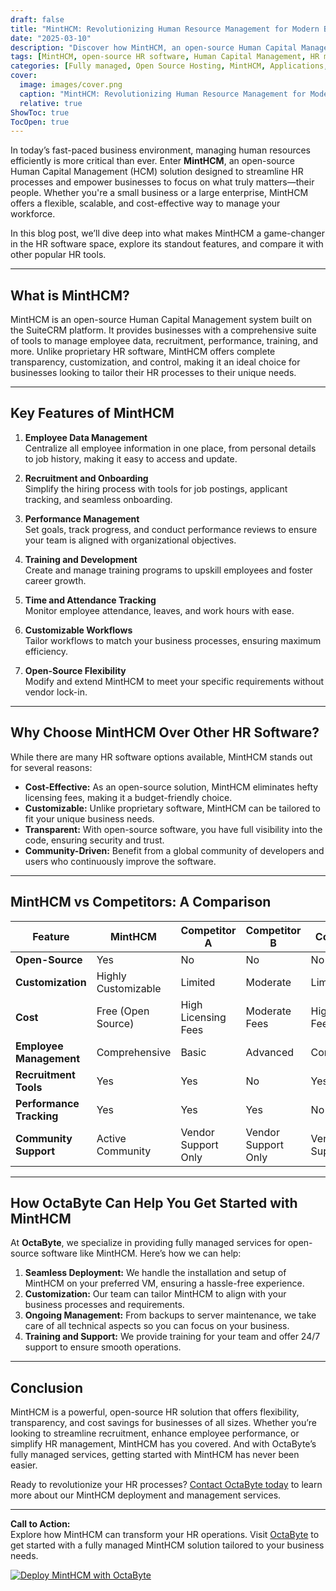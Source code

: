 ```yaml
---
draft: false
title: "MintHCM: Revolutionizing Human Resource Management for Modern Businesses"
date: "2025-03-10"
description: "Discover how MintHCM, an open-source Human Capital Management (HCM) solution, is transforming HR processes for modern businesses. Learn about its features, benefits, and how it compares to other HR software in the market."
tags: [MintHCM, open-source HR software, Human Capital Management, HR management tools, MintHCM vs competitors, HR software comparison, modern HR solutions, open-source HCM, MintHCM features, HR automation]
categories: [Fully managed, Open Source Hosting, MintHCM, Applications, Hcm]
cover:
  image: images/cover.png
  caption: "MintHCM: Revolutionizing Human Resource Management for Modern Businesses"
  relative: true
ShowToc: true
TocOpen: true
---
```



In today’s fast-paced business environment, managing human resources efficiently is more critical than ever. Enter **MintHCM**, an open-source Human Capital Management (HCM) solution designed to streamline HR processes and empower businesses to focus on what truly matters—their people. Whether you're a small business or a large enterprise, MintHCM offers a flexible, scalable, and cost-effective way to manage your workforce.

In this blog post, we’ll dive deep into what makes MintHCM a game-changer in the HR software space, explore its standout features, and compare it with other popular HR tools.

---

## What is MintHCM?

MintHCM is an open-source Human Capital Management system built on the SuiteCRM platform. It provides businesses with a comprehensive suite of tools to manage employee data, recruitment, performance, training, and more. Unlike proprietary HR software, MintHCM offers complete transparency, customization, and control, making it an ideal choice for businesses looking to tailor their HR processes to their unique needs.

---

## Key Features of MintHCM

1. **Employee Data Management**  
   Centralize all employee information in one place, from personal details to job history, making it easy to access and update.

2. **Recruitment and Onboarding**  
   Simplify the hiring process with tools for job postings, applicant tracking, and seamless onboarding.

3. **Performance Management**  
   Set goals, track progress, and conduct performance reviews to ensure your team is aligned with organizational objectives.

4. **Training and Development**  
   Create and manage training programs to upskill employees and foster career growth.

5. **Time and Attendance Tracking**  
   Monitor employee attendance, leaves, and work hours with ease.

6. **Customizable Workflows**  
   Tailor workflows to match your business processes, ensuring maximum efficiency.

7. **Open-Source Flexibility**  
   Modify and extend MintHCM to meet your specific requirements without vendor lock-in.

---

## Why Choose MintHCM Over Other HR Software?

While there are many HR software options available, MintHCM stands out for several reasons:

- **Cost-Effective:** As an open-source solution, MintHCM eliminates hefty licensing fees, making it a budget-friendly choice.
- **Customizable:** Unlike proprietary software, MintHCM can be tailored to fit your unique business needs.
- **Transparent:** With open-source software, you have full visibility into the code, ensuring security and trust.
- **Community-Driven:** Benefit from a global community of developers and users who continuously improve the software.

---

## MintHCM vs Competitors: A Comparison

| Feature                | MintHCM               | Competitor A          | Competitor B          | Competitor C          |
|------------------------|-----------------------|-----------------------|-----------------------|-----------------------|
| **Open-Source**        | Yes                   | No                    | No                    | No                    |
| **Customization**      | Highly Customizable   | Limited               | Moderate              | Limited               |
| **Cost**               | Free (Open Source)    | High Licensing Fees   | Moderate Fees         | High Licensing Fees   |
| **Employee Management**| Comprehensive        | Basic                 | Advanced              | Comprehensive         |
| **Recruitment Tools**  | Yes                   | Yes                   | No                    | Yes                   |
| **Performance Tracking**| Yes                  | Yes                   | Yes                   | No                    |
| **Community Support**  | Active Community      | Vendor Support Only   | Vendor Support Only   | Vendor Support Only   |

---

## How OctaByte Can Help You Get Started with MintHCM

At **OctaByte**, we specialize in providing fully managed services for open-source software like MintHCM. Here’s how we can help:

1. **Seamless Deployment:** We handle the installation and setup of MintHCM on your preferred VM, ensuring a hassle-free experience.
2. **Customization:** Our team can tailor MintHCM to align with your business processes and requirements.
3. **Ongoing Management:** From backups to server maintenance, we take care of all technical aspects so you can focus on your business.
4. **Training and Support:** We provide training for your team and offer 24/7 support to ensure smooth operations.

---

## Conclusion

MintHCM is a powerful, open-source HR solution that offers flexibility, transparency, and cost savings for businesses of all sizes. Whether you’re looking to streamline recruitment, enhance employee performance, or simplify HR management, MintHCM has you covered. And with OctaByte’s fully managed services, getting started with MintHCM has never been easier.

Ready to revolutionize your HR processes? [Contact OctaByte today](https://octabyte.io) to learn more about our MintHCM deployment and management services.

---

**Call to Action:**  
Explore how MintHCM can transform your HR operations. Visit [OctaByte](https://octabyte.io) to get started with a fully managed MintHCM solution tailored to your business needs.

[![Deploy MintHCM with OctaByte](/images/deploy-on-octabyte.png)](https://octabyte.io/fully-managed-open-source-services/applications/hcm/minthcm)
